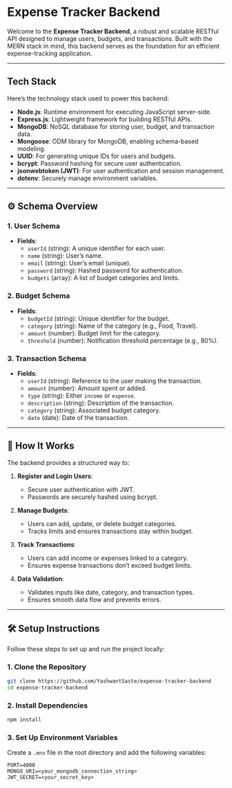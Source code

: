 # Expense Tracker Backend

Welcome to the **Expense Tracker Backend**, a robust and scalable RESTful API designed to manage users, budgets, and transactions. Built with the MERN stack in mind, this backend serves as the foundation for an efficient expense-tracking application.

---

## **Tech Stack**

Here’s the technology stack used to power this backend:

- **Node.js**: Runtime environment for executing JavaScript server-side.
- **Express.js**: Lightweight framework for building RESTful APIs.
- **MongoDB**: NoSQL database for storing user, budget, and transaction data.
- **Mongoose**: ODM library for MongoDB, enabling schema-based modeling.
- **UUID**: For generating unique IDs for users and budgets.
- **bcrypt**: Password hashing for secure user authentication.
- **jsonwebtoken (JWT)**: For user authentication and session management.
- **dotenv**: Securely manage environment variables.

---

## ⚙️ **Schema Overview**

### 1. **User Schema**
- **Fields**:
  - `userId` (string): A unique identifier for each user.
  - `name` (string): User’s name.
  - `email` (string): User’s email (unique).
  - `password` (string): Hashed password for authentication.
  - `budgets` (array): A list of budget categories and limits.
  
### 2. **Budget Schema**
- **Fields**:
  - `budgetId` (string): Unique identifier for the budget.
  - `category` (string): Name of the category (e.g., Food, Travel).
  - `amount` (number): Budget limit for the category.
  - `threshold` (number): Notification threshold percentage (e.g., 80%).

### 3. **Transaction Schema**
- **Fields**:
  - `userId` (string): Reference to the user making the transaction.
  - `amount` (number): Amount spent or added.
  - `type` (string): Either `income` or `expense`.
  - `description` (string): Description of the transaction.
  - `category` (string): Associated budget category.
  - `date` (date): Date of the transaction.

---

## 🚀 **How It Works**

The backend provides a structured way to:
1. **Register and Login Users**:
   - Secure user authentication with JWT.
   - Passwords are securely hashed using bcrypt.

2. **Manage Budgets**:
   - Users can add, update, or delete budget categories.
   - Tracks limits and ensures transactions stay within budget.

3. **Track Transactions**:
   - Users can add income or expenses linked to a category.
   - Ensures expense transactions don’t exceed budget limits.

4. **Data Validation**:
   - Validates inputs like date, category, and transaction types.
   - Ensures smooth data flow and prevents errors.

---

## 🛠️ **Setup Instructions**

Follow these steps to set up and run the project locally:

### 1. **Clone the Repository**
```bash
git clone https://github.com/YashwantSaste/expense-tracker-backend
cd expense-tracker-backend
```

### 2. **Install Dependencies**
```bash
npm install
```

### 3. **Set Up Environment Variables**
Create a `.env` file in the root directory and add the following variables:
```env
PORT=4000
MONGO_URI=<your_mongodb_connection_string>
JWT_SECRET=<your_secret_key>
```


